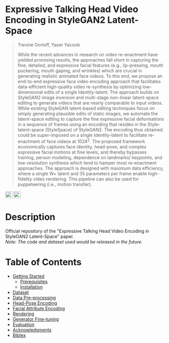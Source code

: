 # Expressive Talking Head Video Encoding in StyleGAN2 Latent-Space

> Trevine Oorloff, Yaser Yacoob  
> 
> While the recent advances in research on video re-enactment have yielded promising results, the approaches fall short in capturing the fine, detailed, and expressive facial features (e.g., lip-pressing, mouth puckering, mouth gaping, and wrinkles) which are crucial in generating realistic animated face videos. To this end, we propose an end-to-end expressive face video encoding approach that facilitates data-efficient high-quality video re-synthesis by optimizing low-dimensional edits of a single Identity-latent. The approach builds on StyleGAN2 image inversion and multi-stage non-linear latent-space editing to generate videos that are nearly comparable to input videos. While existing StyleGAN latent-based editing techniques focus on simply generating plausible edits of static images, we automate the latent-space editing to capture the fine expressive facial deformations in a sequence of frames using an encoding that resides in the Style-latent-space (StyleSpace) of StyleGAN2. The encoding thus obtained could be super-imposed on a single Identity-latent to facilitate re-enactment of face videos at 1024<sup>2</sup>. The proposed framework economically captures face identity, head-pose, and complex expressive facial motions at fine levels, and thereby bypasses training, person modeling, dependence on landmarks/ keypoints, and low-resolution synthesis which tend to hamper most re-enactment approaches. The approach is designed with maximum data efficiency, where a single <it>W+</it> latent and 35 parameters per frame enable high-fidelity video rendering. This pipeline can also be used for puppeteering (i.e., motion transfer).

<a href="https://arxiv.org/abs/2203.14512"><img src="https://img.shields.io/badge/arXiv-2203.14512-b31b1b.svg" height=22.5></a>
<a href="https://trevineoorloff.github.io/ExpressiveFaceVideoEncoding.io/"><img src="https://img.shields.io/static/v1?label=webpage &message=ExpressiveFaceVideoEncoding&color=darkgreen" height=22.5></a>  

# Description   
Official repository of the "Expressive Talking Head Video Encoding in StyleGAN2 Latent-Space" paper. <br>
<i> Note: The code and dataset used would be released in the future. </i>

# Table of Contents
- [Getting Started](#getting-started)
  * [Prerequisites](#prerequisites)
  * [Installation](#installation)
- [Dataset](#dataset)
- [Data Pre-processing](#data-preprocessing)
- [Head-Pose Encoding](#head-pose-encoding)
- [Facial Attribute Encoding](#facial-attribute-ecoding)
- [Rendering](#rendering)
- [Generator Fine-tuning](#generator-fine-tuning)
- [Evaluation](#evaluation)
- [Acknowledgments](#acknowledgments)
- [Bibtex](#bibtex)
